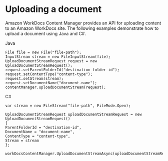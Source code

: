 # Uploading a document<a name="content_manager_upload"></a>

Amazon WorkDocs Content Manager provides an API for uploading content to an Amazon WorkDocs site\. The following examples demonstrate how to upload a document using Java and C\#\.

Java

```
File file = new File("file-path");
InputStream stream = new FileInputStream(file);
UploadDocumentStreamRequest request = new UploadDocumentStreamRequest();
request.setParentFolderId("destination-folder-id");
request.setContentType("content-type");
request.setStream(stream);
request.setDocumentName("document-name");
contentManager.uploadDocumentStream(request);
```

C\#

```
var stream = new FileStream("file-path", FileMode.Open);

UploadDocumentStreamRequest uploadDocumentStreamRequest = new UploadDocumentStreamRequest()
{
ParentFolderId = "destination-id",
DocumentName = "document-name",
ContentType = "content-type",
Stream = stream
};

workDocsContentManager.UploadDocumentStreamAsync(uploadDocumentStreamRequest).Wait();
```